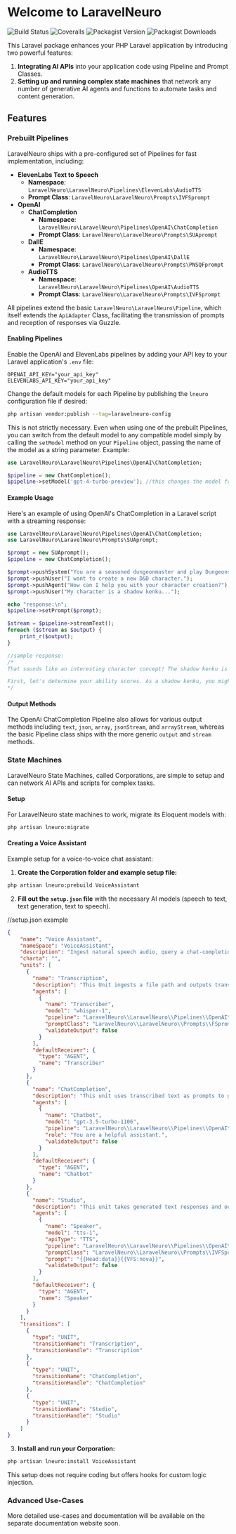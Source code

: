 # Welcome to LaravelNeuro

![Build Status](https://github.com/LaravelNeuro/LaravelNeuro/actions/workflows/ci.yml/badge.svg)
![Coveralls](https://coveralls.io/repos/github/LaravelNeuro/LaravelNeuro/badge.svg?branch=main)
![Packagist Version](https://img.shields.io/packagist/v/laravel-neuro/core.svg)
![Packagist Downloads](https://img.shields.io/packagist/dt/laravel-neuro/core.svg)

This Laravel package enhances your PHP Laravel application by introducing two powerful features:
1. **Integrating AI APIs** into your application code using Pipeline and Prompt Classes.
2. **Setting up and running complex state machines** that network any number of generative AI agents and functions to automate tasks and content generation.

## Features

### Prebuilt Pipelines

LaravelNeuro ships with a pre-configured set of Pipelines for fast implementation, including:

- **ElevenLabs Text to Speech**
    - **Namespace**: `LaravelNeuro\LaravelNeuro\Pipelines\ElevenLabs\AudioTTS`
    - **Prompt Class**: `LaravelNeuro\LaravelNeuro\Prompts\IVFSprompt`
- **OpenAI**
    - **ChatCompletion**
        - **Namespace**: `LaravelNeuro\LaravelNeuro\Pipelines\OpenAI\ChatCompletion`
        - **Prompt Class**: `LaravelNeuro\LaravelNeuro\Prompts\SUAprompt`
    - **DallE**
        - **Namespace**: `LaravelNeuro\LaravelNeuro\Pipelines\OpenAI\DallE`
        - **Prompt Class**: `LaravelNeuro\LaravelNeuro\Prompts\PNSQFprompt`
    - **AudioTTS**
        - **Namespace**: `LaravelNeuro\LaravelNeuro\Pipelines\OpenAI\AudioTTS`
        - **Prompt Class**: `LaravelNeuro\LaravelNeuro\Prompts\IVFSprompt`

All pipelines extend the basic `LaravelNeuro\LaravelNeuro\Pipeline`, which itself extends the `ApiAdapter` Class, facilitating the transmission of prompts and reception of responses via Guzzle.

#### Enabling Pipelines

Enable the OpenAI and ElevenLabs pipelines by adding your API key to your Laravel application's `.env` file:

```plaintext
OPENAI_API_KEY="your_api_key"
ELEVENLABS_API_KEY="your_api_key"
```

Change the default models for each Pipeline by publishing the `lneuro` configuration file if desired:

```bash
php artisan vendor:publish --tag=laravelneuro-config
```

This is not strictly necessary. Even when using one of the prebuilt Pipelines, you can switch from the default model to any compatible model simply by calling the `setModel` method on your `Pipeline` object, passing the name of the model as a string parameter. Example:
```php
use LaravelNeuro\LaravelNeuro\Pipelines\OpenAI\ChatCompletion;

$pipeline = new ChatCompletion();
$pipeline->setModel('gpt-4-turbo-preview'); //this changes the model from the default gpt-3.5-turbo-0125
```

#### Example Usage

Here's an example of using OpenAI's ChatCompletion in a Laravel script with a streaming response:

```php
use LaravelNeuro\LaravelNeuro\Pipelines\OpenAI\ChatCompletion;
use LaravelNeuro\LaravelNeuro\Prompts\SUAprompt;

$prompt = new SUAprompt();
$pipeline = new ChatCompletion();

$prompt->pushSystem("You are a seasoned dungeonmaster and play Dungeons and Dragons 3.5th Edition with me.");
$prompt->pushUser("I want to create a new D&D character.");
$prompt->pushAgent("How can I help you with your character creation?");
$prompt->pushUser("My character is a shadow kenku...");

echo "response:\n";
$pipeline->setPrompt($prompt);

$stream = $pipeline->streamText();
foreach ($stream as $output) {
    print_r($output);
}

//sample response:
/* 
That sounds like an interesting character concept! The shadow kenku is a homebrew race that combines the traits of kenku and shadow creatures. Let's work on creating your shadow kenku character together. 

First, let's determine your ability scores. As a shadow kenku, you might want to focus on Dexterity and Charisma for your abilities. What ability scores do you want to prioritize for your character? 
*/
```

#### Output Methods

The OpenAi ChatCompletion Pipeline also allows for various output methods including `text`, `json`, `array`, `jsonStream`, and `arrayStream`, whereas the basic Pipeline class ships with the more generic `output` and `stream` methods.

### State Machines

LaravelNeuro State Machines, called Corporations, are simple to setup and can network AI APIs and scripts for complex tasks.

#### Setup

For LaravelNeuro state machines to work, migrate its Eloquent models with:

```bash
php artisan lneuro:migrate
```

#### Creating a Voice Assistant

Example setup for a voice-to-voice chat assistant:

1. **Create the Corporation folder and example setup file:**

```bash
php artisan lneuro:prebuild VoiceAssistant
```

2. **Fill out the `setup.json` file** with the necessary AI models (speech to text, text generation, text to speech).

//setup.json example
```json
{
    "name": "Voice Assistant",
    "nameSpace": "VoiceAssistant",
    "description": "Ingest natural speech audio, query a chat-completion agent, then apply a TTS model to the output.",
    "charta": "",
    "units": [
      {
        "name": "Transcription",
        "description": "This Unit ingests a file path and outputs transcribed text.",
        "agents": [
          {
            "name": "Transcriber",
            "model": "whisper-1",
            "pipeline": "LaravelNeuro\\LaravelNeuro\\Pipelines\\OpenAI\\Whisper",   
            "promptClass": "LaravelNeuro\\LaravelNeuro\\Prompts\\FSprompt",   
            "validateOutput": false
          }
        ],
        "defaultReceiver": {
          "type": "AGENT",
          "name": "Transcriber"
        }
      },
      {
        "name": "ChatCompletion",
        "description": "This unit uses transcribed text as prompts to generate text responses.",
        "agents": [
          {
            "name": "Chatbot",
            "model": "gpt-3.5-turbo-1106",
            "pipeline": "LaravelNeuro\\LaravelNeuro\\Pipelines\\OpenAI\\ChatCompletion",     
            "role": "You are a helpful assistant.",   
            "validateOutput": false
          }
        ],
        "defaultReceiver": {
          "type": "AGENT",
          "name": "Chatbot"
        }
      },
      {
        "name": "Studio",
        "description": "This unit takes generated text responses and outputs voice-over.",
        "agents": [
          {
            "name": "Speaker",
            "model": "tts-1",
            "apiType": "TTS",
            "pipeline": "LaravelNeuro\\LaravelNeuro\\Pipelines\\OpenAI\\AudioTTS",
            "promptClass": "LaravelNeuro\\LaravelNeuro\\Prompts\\IVFSprompt",    
            "prompt": "{{Head:data}}{{VFS:nova}}",
            "validateOutput": false
          }
        ],
        "defaultReceiver": {
          "type": "AGENT",
          "name": "Speaker"
        }
      }
    ],
    "transitions": [
      {
        "type": "UNIT",
        "transitionName": "Transcription",
        "transitionHandle": "Transcription"
      },
      {
        "type": "UNIT",
        "transitionName": "ChatCompletion",
        "transitionHandle": "ChatCompletion"
      },
      {
        "type": "UNIT",
        "transitionName": "Studio",
        "transitionHandle": "Studio"
      }
    ]
}
```

3. **Install and run your Corporation:**

```bash
php artisan lneuro:install VoiceAssistant
```

This setup does not require coding but offers hooks for custom logic injection.

### Advanced Use-Cases

More detailed use-cases and documentation will be available on the separate documentation website soon.